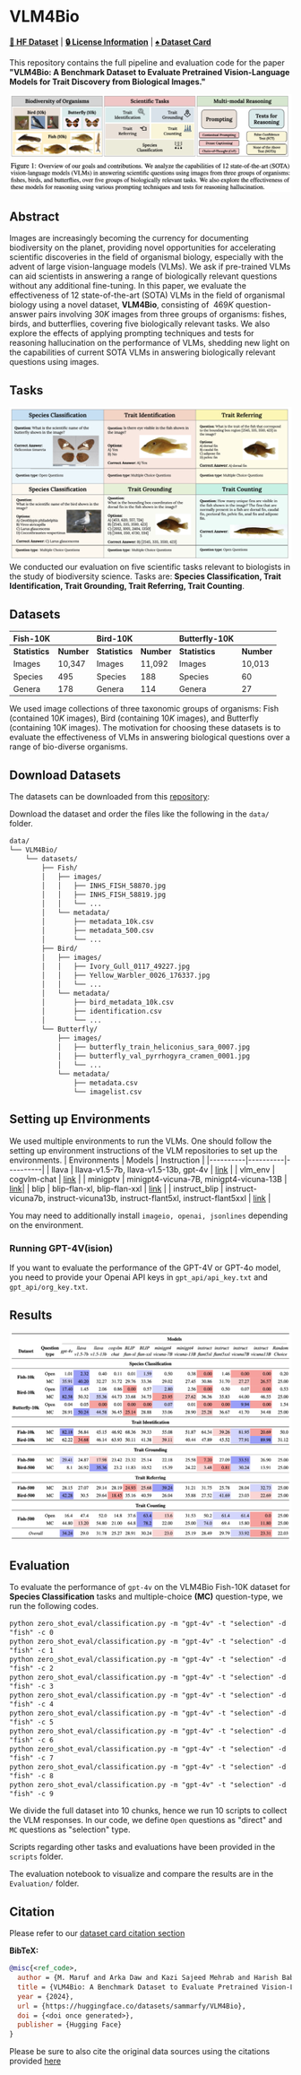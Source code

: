 # VLM4Bio
[**🤗 HF Dataset**](https://huggingface.co/datasets/sammarfy/VLM4Bio)  |  [**🔒 License Information**](https://huggingface.co/datasets/sammarfy/VLM4Bio#licensing-information) | [**♠️ Dataset Card**](https://huggingface.co/datasets/sammarfy/VLM4Bio#dataset-card-for-vlm4bio)

This repository contains the full pipeline and evaluation code for the paper **"VLM4Bio: A Benchmark Dataset to Evaluate Pretrained Vision-Language Models for Trait Discovery from Biological Images."**

![Alt text](assests/teaser.png)

## Abstract
Images are increasingly becoming the currency for documenting biodiversity on the planet, providing novel opportunities for accelerating scientific discoveries in the field of organismal biology, especially with the advent of large  vision-language models (VLMs). We ask if pre-trained VLMs can aid scientists in answering a range of biologically relevant questions without any additional fine-tuning. In this paper, we evaluate the effectiveness of 12 state-of-the-art (SOTA) VLMs in the field of organismal biology using a novel dataset, **VLM4Bio**, consisting of $~469K$ question-answer pairs involving $30K$ images from three groups of organisms: fishes, birds, and butterflies, covering five biologically relevant tasks. We also explore the effects of applying prompting techniques and tests for reasoning hallucination on the performance of VLMs, shedding new light on the capabilities of current SOTA VLMs in answering biologically relevant questions using images.


## Tasks
![Alt text](assests/tasks.png)
We conducted our evaluation on five scientific tasks relevant to biologists in the study of biodiversity science. Tasks are: **Species Classification, Trait Identification, Trait Grounding, Trait Referring, Trait Counting**.

## Datasets

| **Fish-10K**| | **Bird-10K** | | **Butterfly-10K**  | |
|----------|----------|----------|----------|----------|----------|
| **Statistics** | **Number** | **Statistics** | **Number** | **Statistics** | **Number** |
|Images | 10,347 | Images | 11,092 | Images | 10,013 |
|Species | 495 | Species | 188 | Species | 60 |
|Genera | 178 | Genera | 114 | Genera | 27 | 


We used image collections of three taxonomic groups of organisms: Fish (contained $10K$ images), Bird (containing $10K$ images), and Butterfly (containing $10K$ images). The motivation for choosing these datasets is to evaluate the effectiveness of VLMs in answering biological questions over a range of bio-diverse organisms.

## Download Datasets
The datasets can be downloaded from this [repository](https://huggingface.co/datasets/sammarfy/VLM4Bio):

Download the dataset and order the files like the following in the ```data/``` folder.

```
data/
└── VLM4Bio/
    └── datasets/
        ├── Fish/
        │   ├── images/
        │   │   ├── INHS_FISH_58870.jpg
        │   │   ├── INHS_FISH_58819.jpg
        │   │   └── ...
        │   └── metadata/
        │       ├── metadata_10k.csv
        │       ├── metadata_500.csv
        │       └── ...
        ├── Bird/
        │   ├── images/
        │   │   ├── Ivory_Gull_0117_49227.jpg
        │   │   ├── Yellow_Warbler_0026_176337.jpg
        │   │   └── ...
        │   └── metadata/
        │       ├── bird_metadata_10k.csv
        │       ├── identification.csv
        │       └── ...
        └── Butterfly/
            ├── images/
            │   ├── butterfly_train_heliconius_sara_0007.jpg
            │   ├── butterfly_val_pyrrhogyra_cramen_0001.jpg
            │   └── ...
            └── metadata/
                ├── metadata.csv
                └── imagelist.csv
```

## Setting up Environments
We used multiple environments to run the VLMs. One should follow the setting up environment instructions of the VLM repositories to set up the environments.
| Environments | Models | Instruction |
|----------|----------|----------|
| llava | llava-v1.5-7b, llava-v1.5-13b, gpt-4v | [link](https://github.com/haotian-liu/LLaVA?tab=readme-ov-file#install) |
| vlm_env | cogvlm-chat | [link](https://github.com/THUDM/CogVLM?tab=readme-ov-file#option-2deploy-cogvlm--cogagent-by-yourself) |
| minigptv | minigpt4-vicuna-7B, minigpt4-vicuna-13B | [link](https://github.com/Vision-CAIR/MiniGPT-4?tab=readme-ov-file#installation)|
| blip | blip-flan-xl, blip-flan-xxl | [link](https://github.com/salesforce/BLIP?tab=readme-ov-file#blip-bootstrapping-language-image-pre-training-for-unified-vision-language-understanding-and-generation) |
| instruct_blip | instruct-vicuna7b, instruct-vicuna13b, instruct-flant5xl, instruct-flant5xxl | [link](https://github.com/salesforce/LAVIS/blob/main/projects/instructblip/README.md#install-from-source) |

You may need to additionally install ```imageio, openai, jsonlines``` depending on the environment. 

### Running GPT-4V(ision)
If you want to evaluate the performance of the GPT-4V or GPT-4o model, you need to provide your Openai API keys in ```gpt_api/api_key.txt``` and ```gpt_api/org_key.txt```.

## Results

![Alt text](assests/result.png)

## Evaluation

To evaluate the performance of ```gpt-4v``` on the VLM4Bio Fish-10K dataset for **Species Classification** tasks and multiple-choice **(MC)** question-type, we run the following codes.

```
python zero_shot_eval/classification.py -m "gpt-4v" -t "selection" -d "fish" -c 0
python zero_shot_eval/classification.py -m "gpt-4v" -t "selection" -d "fish" -c 1
python zero_shot_eval/classification.py -m "gpt-4v" -t "selection" -d "fish" -c 2
python zero_shot_eval/classification.py -m "gpt-4v" -t "selection" -d "fish" -c 3
python zero_shot_eval/classification.py -m "gpt-4v" -t "selection" -d "fish" -c 4
python zero_shot_eval/classification.py -m "gpt-4v" -t "selection" -d "fish" -c 5
python zero_shot_eval/classification.py -m "gpt-4v" -t "selection" -d "fish" -c 6
python zero_shot_eval/classification.py -m "gpt-4v" -t "selection" -d "fish" -c 7
python zero_shot_eval/classification.py -m "gpt-4v" -t "selection" -d "fish" -c 8
python zero_shot_eval/classification.py -m "gpt-4v" -t "selection" -d "fish" -c 9
```
We divide the full dataset into 10 chunks, hence we run 10 scripts to collect the VLM responses. In our code, we define ```Open``` questions as "direct" and ```MC``` questions as "selection" type. 

Scripts regarding other tasks and evaluations have been provided in the ```scripts``` folder.

The evaluation notebook to visualize and compare the results are in the ```Evaluation/``` folder.

## Citation
Please refer to our [dataset card citation section](https://huggingface.co/datasets/sammarfy/VLM4Bio#citation)

**BibTeX:**
```bibtex
@misc{<ref_code>,
  author = {M. Maruf and Arka Daw and Kazi Sajeed Mehrab and Harish Babu Manogaran and Abhilash Neog and Medha Sawhney and Mridul Khurana and James P. Balhoff and Yasin Bakis and Bahadir Altintas and Matthew J Thompson and Elizabeth G Campolongo and Josef C. Uyeda and Hilmar Lapp and Henry L. Bart Jr. and Paula M. Mabee and Yu Su and Wei-Lun Chao and Charles Stewart and Tanya Berger-Wolf and Wasila Dahdul and Anuj Karpatne},
  title = {VLM4Bio: A Benchmark Dataset to Evaluate Pretrained Vision-Language Models for Trait Discovery from Biological Images.},
  year = {2024},
  url = {https://huggingface.co/datasets/sammarfy/VLM4Bio},
  doi = {<doi once generated>},
  publisher = {Hugging Face}
}

```
Please be sure to also cite the original data sources using the citations provided [here](https://huggingface.co/datasets/sammarfy/VLM4Bio/blob/main/metadata/data-bib.bib)
